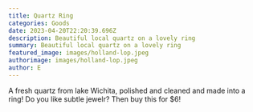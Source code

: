 ```yaml
---
title: Quartz Ring
categories: Goods
date: 2023-04-20T22:20:39.696Z
description: Beautiful local quartz on a lovely ring
summary: Beautiful local quartz on a lovely ring
featured_image: images/holland-lop.jpeg
authorimage: images/holland-lop.jpeg
author: E
---
```

A fresh quartz from lake Wichita, polished and cleaned and made into a ring! Do you like subtle jewelr? Then buy this for $6!